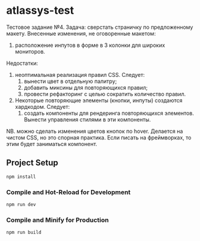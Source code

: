 # atlassys-test

Тестовое задание №4.
Задача: сверстать страничку по предложенному макету.
Внесенные изменения, не оговоренные макетом:
1. расположение инпутов в форме в 3 колонки для широких мониторов.

Недостатки:
1. неоптимальная реализация правил CSS. Следует: 
   1. вынести цвет в отдельную палитру; 
   2. добавить миксины для повторяющихся правил;
   3. провести рефакторинг с целью сократить количество правил.
2. Некоторые повторяющие элементы (кнопки, инпуты) создаются хардкодом. Следует:
   1. создать компоненты для рендеринга повторяющихся элементов. Вынести управления стилями в эти компоненты.

NB. можно сделать изменения цветов кнопок по hover. 
Делается на чистом CSS, но это спорная практика. Если писать на фреймворках, то этим будет заниматься компонент.
## Project Setup

```sh
npm install
```

### Compile and Hot-Reload for Development

```sh
npm run dev
```

### Compile and Minify for Production

```sh
npm run build
```
